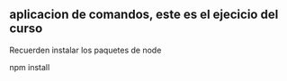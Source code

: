 ## aplicacion de comandos, este es el ejecicio del curso

Recuerden instalar los paquetes de node

npm install